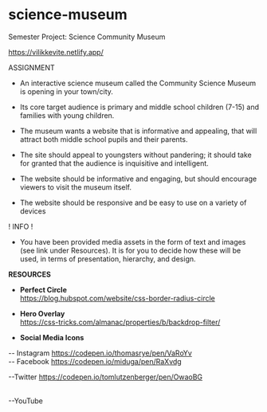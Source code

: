 # science-museum
Semester Project: Science Community Museum 


https://vilikkevite.netlify.app/




ASSIGNMENT

* An interactive science museum called the 
Community Science Museum is opening in your town/city. 


* Its core target audience is primary and middle school 
children (7-15) and families with young children. 


* The museum wants a website that is informative and appealing, 
that will attract both middle school pupils and their parents. 


* The site should appeal to youngsters without pandering; 
it should take for granted that the audience is inquisitive and intelligent. 


* The website should be informative and engaging, 
but should encourage viewers to visit the museum itself. 


* The website should be responsive and 
be easy to use on a variety of devices



! INFO !
* You have been provided media assets in the form of text and images (see link under Resources). 
It is for you to decide how these will be used, in terms of presentation, hierarchy, and design.







**RESOURCES**

* **Perfect Circle** <br>
https://blog.hubspot.com/website/css-border-radius-circle

* **Hero Overlay** <br>
  https://css-tricks.com/almanac/properties/b/backdrop-filter/

* **Social Media Icons** <br>

-- Instagram
https://codepen.io/thomasrye/pen/VaRoYv
<br>
-- Facebook
https://codepen.io/miduga/pen/RaXvdg
<br>

--Twitter
  https://codepen.io/tomlutzenberger/pen/OwaoBG

<br>
--YouTube

<br>


